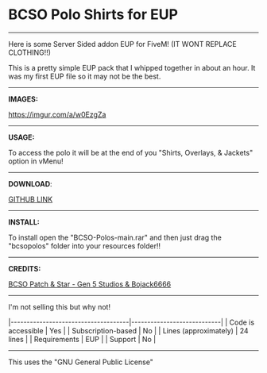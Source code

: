 #  BCSO Polo Shirts for EUP
----

Here is some Server Sided addon EUP for FiveM! (IT WONT REPLACE CLOTHING!!)

This is a pretty simple EUP pack that I whipped together in about an hour. It was my first EUP file so it may not be the best.

----

**IMAGES:**

https://imgur.com/a/w0EzgZa

------

**USAGE:**

To access the polo it will be at the end of you "Shirts, Overlays, & Jackets" option in vMenu!

------

**DOWNLOAD**:

[GITHUB LINK](https://github.com/Nash-Clark/BCSO_Polos)

------

**INSTALL:**

To install open the "BCSO-Polos-main.rar" and then just drag the "bcsopolos" folder into your resources folder!!

------

**CREDITS:**

[BCSO Patch & Star - Gen 5 Studios & Bojack6666](https://www.lcpdfr.com/downloads/gta5mods/character/31298-bcso-badge-patch-pack/)

------

I'm not selling this but why not!

|-------------------------------------|----------------------------|
| Code is accessible       | Yes                        |
| Subscription-based      | No                         |
| Lines (approximately)  | 24 lines                |
| Requirements                | EUP                      |
| Support                           | No                        |

----

This uses the "GNU General Public License"
